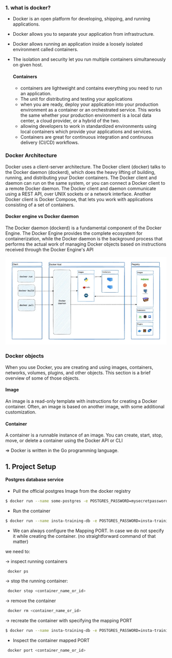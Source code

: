 ### 1. what is docker?

- Docker is an open platform for developing, shipping, and running applications.
- Docker allows you to separate your application from infrastructure.
- Docker allows running an application inside a loosely isolated environment called containers.
- The isolation and security let you run multiple containers simultaneously on given host.

  #### Containers

  - containers are lightweight and contains everything you need to run an application.
  - The unit for distributing and testing your applications
  - when you are ready, deploy your application into your production environment as a container or an orchestrated service. This works the same whether your production environment is a local data center, a cloud provider, or a hybrid of the two.
  - allowing developers to work in standardized environments using local containers which provide your applications and services.
  - Containers are great for continuous integration and continuous delivery (CI/CD) workflows.

### Docker Architecture

Docker uses a client-server architecture. The Docker client (docker) talks to the Docker daemon (dockerd), which does the heavy lifting of building, running, and distributing your Docker containers. The Docker client and daemon can run on the same system, or you can connect a Docker client to a remote Docker daemon. The Docker client and daemon communicate using a REST API, over UNIX sockets or a network interface. Another Docker client is Docker Compose, that lets you work with applications consisting of a set of containers.

#### Docker engine vs Docker daemon

The Docker daemon (dockerd) is a fundamental component of the Docker Engine. The Docker Engine provides the complete ecosystem for containerization, while the Docker daemon is the background process that performs the actual work of managing Docker objects based on instructions received through the Docker Engine's API

![alt text](images/docker-architecture.png)

### Docker objects

When you use Docker, you are creating and using images, containers, networks, volumes, plugins, and other objects. This section is a brief overview of some of those objects.

#### Image

An image is a read-only template with instructions for creating a Docker container. Often, an image is based on another image, with some additional customization.

#### Container

A container is a runnable instance of an image. You can create, start, stop, move, or delete a container using the Docker API or CLI

=> Docker is written in the Go programming language.

## 1. Project Setup

#### Postgres database service

- Pull the official postgres Image from the docker registry

```sh
$ docker run --name some-postgres -e POSTGRES_PASSWORD=mysecretpassword -d postgres
```

- Run the container

```sh
$ docker run --name insta-training-db -e POSTGRES_PASSWORD=insta-training -d postgres
```

- We can always configure the Mapping PORT. In case we do not specify it while creating the container. (no straightforward command of that matter)

we need to:

-> inspect running containers

```sh
 docker ps
```

-> stop the running container:

```sh
 docker stop <container_name_or_id>
```

-> remove the container

```sh
 docker rm <container_name_or_id>
```

-> recreate the container with specifying the mapping PORT

```sh
$ docker run --name insta-training-db -e POSTGRES_PASSWORD=insta-training -p 5432:5432 -d postgres
```

- Inspect the container mapped PORT

```sh
 docker port <container_name_or_id>
```
